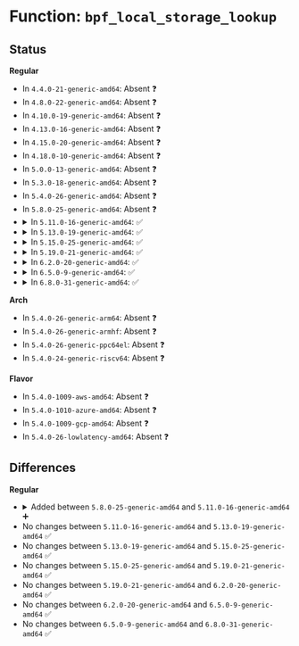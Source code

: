 # Function: <code>bpf_local_storage_lookup</code>

## Status
<b>Regular</b>
<ul>
<li>
In <code>4.4.0-21-generic-amd64</code>: Absent ❓
</li>
<li>
In <code>4.8.0-22-generic-amd64</code>: Absent ❓
</li>
<li>
In <code>4.10.0-19-generic-amd64</code>: Absent ❓
</li>
<li>
In <code>4.13.0-16-generic-amd64</code>: Absent ❓
</li>
<li>
In <code>4.15.0-20-generic-amd64</code>: Absent ❓
</li>
<li>
In <code>4.18.0-10-generic-amd64</code>: Absent ❓
</li>
<li>
In <code>5.0.0-13-generic-amd64</code>: Absent ❓
</li>
<li>
In <code>5.3.0-18-generic-amd64</code>: Absent ❓
</li>
<li>
In <code>5.4.0-26-generic-amd64</code>: Absent ❓
</li>
<li>
In <code>5.8.0-25-generic-amd64</code>: Absent ❓
</li>
<li>
<details>
<summary>In <code>5.11.0-16-generic-amd64</code>: ✅</summary>

```c
struct bpf_local_storage_data * bpf_local_storage_lookup(struct bpf_local_storage * local_storage, struct bpf_local_storage_map * smap, bool cacheit_lockit)
```

```json
{
  "name": "bpf_local_storage_lookup",
  "collision_type": "Unique Global",
  "inline_type": "No",
  "funcs": [
    {
      "addr": 18446744071581138128,
      "name": "bpf_local_storage_lookup",
      "external": true,
      "loc": "kernel/bpf/bpf_local_storage.c:205",
      "file": "kernel/bpf/bpf_local_storage.c",
      "inline": "seen, unknown",
      "caller_inline": [],
      "caller_func": [
        "kernel/bpf/bpf_inode_storage.c:bpf_inode_storage_delete",
        "kernel/bpf/bpf_inode_storage.c:bpf_inode_storage_get",
        "kernel/bpf/bpf_inode_storage.c:bpf_fd_inode_storage_delete_elem",
        "kernel/bpf/bpf_inode_storage.c:bpf_fd_inode_storage_lookup_elem",
        "kernel/bpf/bpf_task_storage.c:bpf_task_storage_delete",
        "kernel/bpf/bpf_task_storage.c:bpf_task_storage_get",
        "kernel/bpf/bpf_task_storage.c:bpf_pid_task_storage_delete_elem",
        "kernel/bpf/bpf_task_storage.c:bpf_pid_task_storage_lookup_elem",
        "kernel/bpf/bpf_local_storage.c:bpf_local_storage_update",
        "kernel/bpf/bpf_local_storage.c:bpf_local_storage_update",
        "net/core/bpf_sk_storage.c:bpf_sk_storage_diag_put",
        "net/core/bpf_sk_storage.c:bpf_sk_storage_delete_tracing",
        "net/core/bpf_sk_storage.c:bpf_sk_storage_get_tracing",
        "net/core/bpf_sk_storage.c:bpf_sk_storage_delete",
        "net/core/bpf_sk_storage.c:bpf_sk_storage_get",
        "net/core/bpf_sk_storage.c:bpf_fd_sk_storage_delete_elem",
        "net/core/bpf_sk_storage.c:bpf_fd_sk_storage_lookup_elem"
      ]
    }
  ],
  "symbols": [
    {
      "addr": 18446744071581138128,
      "name": "bpf_local_storage_lookup",
      "section": ".text",
      "bind": "STB_GLOBAL",
      "size": 173
    }
  ]
}
```
</details>
</li>
<li>
<details>
<summary>In <code>5.13.0-19-generic-amd64</code>: ✅</summary>

```c
struct bpf_local_storage_data * bpf_local_storage_lookup(struct bpf_local_storage * local_storage, struct bpf_local_storage_map * smap, bool cacheit_lockit)
```

```json
{
  "name": "bpf_local_storage_lookup",
  "collision_type": "Unique Global",
  "inline_type": "No",
  "funcs": [
    {
      "addr": 18446744071581094544,
      "name": "bpf_local_storage_lookup",
      "external": true,
      "loc": "kernel/bpf/bpf_local_storage.c:208",
      "file": "kernel/bpf/bpf_local_storage.c",
      "inline": "seen, unknown",
      "caller_inline": [],
      "caller_func": [
        "kernel/bpf/bpf_local_storage.c:bpf_local_storage_update",
        "kernel/bpf/bpf_local_storage.c:bpf_local_storage_update",
        "kernel/bpf/bpf_task_storage.c:bpf_task_storage_delete",
        "kernel/bpf/bpf_task_storage.c:bpf_task_storage_get",
        "kernel/bpf/bpf_task_storage.c:bpf_pid_task_storage_delete_elem",
        "kernel/bpf/bpf_task_storage.c:bpf_pid_task_storage_lookup_elem",
        "kernel/bpf/bpf_inode_storage.c:bpf_inode_storage_delete",
        "kernel/bpf/bpf_inode_storage.c:bpf_inode_storage_get",
        "kernel/bpf/bpf_inode_storage.c:bpf_fd_inode_storage_delete_elem",
        "kernel/bpf/bpf_inode_storage.c:bpf_fd_inode_storage_lookup_elem",
        "net/core/bpf_sk_storage.c:bpf_sk_storage_diag_put",
        "net/core/bpf_sk_storage.c:bpf_sk_storage_delete_tracing",
        "net/core/bpf_sk_storage.c:bpf_sk_storage_get_tracing",
        "net/core/bpf_sk_storage.c:bpf_sk_storage_delete",
        "net/core/bpf_sk_storage.c:bpf_sk_storage_get",
        "net/core/bpf_sk_storage.c:bpf_fd_sk_storage_delete_elem",
        "net/core/bpf_sk_storage.c:bpf_fd_sk_storage_lookup_elem"
      ]
    }
  ],
  "symbols": [
    {
      "addr": 18446744071581094544,
      "name": "bpf_local_storage_lookup",
      "section": ".text",
      "bind": "STB_GLOBAL",
      "size": 176
    }
  ]
}
```
</details>
</li>
<li>
<details>
<summary>In <code>5.15.0-25-generic-amd64</code>: ✅</summary>

```c
struct bpf_local_storage_data * bpf_local_storage_lookup(struct bpf_local_storage * local_storage, struct bpf_local_storage_map * smap, bool cacheit_lockit)
```

```json
{
  "name": "bpf_local_storage_lookup",
  "collision_type": "Unique Global",
  "inline_type": "No",
  "funcs": [
    {
      "addr": 18446744071581323824,
      "name": "bpf_local_storage_lookup",
      "external": true,
      "loc": "kernel/bpf/bpf_local_storage.c:208",
      "file": "kernel/bpf/bpf_local_storage.c",
      "inline": "seen, unknown",
      "caller_inline": [],
      "caller_func": [
        "kernel/bpf/bpf_local_storage.c:bpf_local_storage_update",
        "kernel/bpf/bpf_local_storage.c:bpf_local_storage_update",
        "kernel/bpf/bpf_task_storage.c:bpf_task_storage_delete",
        "kernel/bpf/bpf_task_storage.c:bpf_task_storage_get",
        "kernel/bpf/bpf_task_storage.c:bpf_pid_task_storage_delete_elem",
        "kernel/bpf/bpf_task_storage.c:bpf_pid_task_storage_lookup_elem",
        "kernel/bpf/bpf_inode_storage.c:bpf_inode_storage_delete",
        "kernel/bpf/bpf_inode_storage.c:bpf_inode_storage_get",
        "kernel/bpf/bpf_inode_storage.c:bpf_fd_inode_storage_delete_elem",
        "kernel/bpf/bpf_inode_storage.c:bpf_fd_inode_storage_lookup_elem",
        "net/core/bpf_sk_storage.c:bpf_sk_storage_diag_put",
        "net/core/bpf_sk_storage.c:bpf_sk_storage_delete_tracing",
        "net/core/bpf_sk_storage.c:bpf_sk_storage_get_tracing",
        "net/core/bpf_sk_storage.c:bpf_sk_storage_delete",
        "net/core/bpf_sk_storage.c:bpf_sk_storage_get",
        "net/core/bpf_sk_storage.c:bpf_fd_sk_storage_delete_elem",
        "net/core/bpf_sk_storage.c:bpf_fd_sk_storage_lookup_elem"
      ]
    }
  ],
  "symbols": [
    {
      "addr": 18446744071581323824,
      "name": "bpf_local_storage_lookup",
      "section": ".text",
      "bind": "STB_GLOBAL",
      "size": 250
    }
  ]
}
```
</details>
</li>
<li>
<details>
<summary>In <code>5.19.0-21-generic-amd64</code>: ✅</summary>

```c
struct bpf_local_storage_data * bpf_local_storage_lookup(struct bpf_local_storage * local_storage, struct bpf_local_storage_map * smap, bool cacheit_lockit)
```

```json
{
  "name": "bpf_local_storage_lookup",
  "collision_type": "Unique Global",
  "inline_type": "No",
  "funcs": [
    {
      "addr": 18446744071581627296,
      "name": "bpf_local_storage_lookup",
      "external": true,
      "loc": "kernel/bpf/bpf_local_storage.c:237",
      "file": "kernel/bpf/bpf_local_storage.c",
      "inline": "seen, unknown",
      "caller_inline": [],
      "caller_func": [
        "kernel/bpf/bpf_local_storage.c:bpf_local_storage_update",
        "kernel/bpf/bpf_local_storage.c:bpf_local_storage_update",
        "kernel/bpf/bpf_task_storage.c:bpf_task_storage_delete",
        "kernel/bpf/bpf_task_storage.c:bpf_task_storage_get",
        "kernel/bpf/bpf_task_storage.c:bpf_pid_task_storage_delete_elem",
        "kernel/bpf/bpf_task_storage.c:bpf_pid_task_storage_lookup_elem",
        "kernel/bpf/bpf_inode_storage.c:bpf_inode_storage_delete",
        "kernel/bpf/bpf_inode_storage.c:bpf_inode_storage_get",
        "kernel/bpf/bpf_inode_storage.c:bpf_fd_inode_storage_delete_elem",
        "kernel/bpf/bpf_inode_storage.c:bpf_fd_inode_storage_lookup_elem",
        "net/core/bpf_sk_storage.c:bpf_sk_storage_delete_tracing",
        "net/core/bpf_sk_storage.c:bpf_sk_storage_get_tracing",
        "net/core/bpf_sk_storage.c:bpf_sk_storage_delete",
        "net/core/bpf_sk_storage.c:bpf_sk_storage_get",
        "net/core/bpf_sk_storage.c:bpf_fd_sk_storage_delete_elem",
        "net/core/bpf_sk_storage.c:bpf_fd_sk_storage_lookup_elem"
      ]
    }
  ],
  "symbols": [
    {
      "addr": 18446744071581627296,
      "name": "bpf_local_storage_lookup",
      "section": ".text",
      "bind": "STB_GLOBAL",
      "size": 256
    }
  ]
}
```
</details>
</li>
<li>
<details>
<summary>In <code>6.2.0-20-generic-amd64</code>: ✅</summary>

```c
struct bpf_local_storage_data * bpf_local_storage_lookup(struct bpf_local_storage * local_storage, struct bpf_local_storage_map * smap, bool cacheit_lockit)
```

```json
{
  "name": "bpf_local_storage_lookup",
  "collision_type": "Unique Global",
  "inline_type": "No",
  "funcs": [
    {
      "addr": 18446744071582014112,
      "name": "bpf_local_storage_lookup",
      "external": true,
      "loc": "kernel/bpf/bpf_local_storage.c:247",
      "file": "kernel/bpf/bpf_local_storage.c",
      "inline": "seen, unknown",
      "caller_inline": [],
      "caller_func": [
        "kernel/bpf/bpf_local_storage.c:bpf_local_storage_update",
        "kernel/bpf/bpf_local_storage.c:bpf_local_storage_update",
        "kernel/bpf/bpf_task_storage.c:bpf_task_storage_delete",
        "kernel/bpf/bpf_task_storage.c:bpf_task_storage_delete_recur",
        "kernel/bpf/bpf_task_storage.c:bpf_task_storage_delete_recur",
        "kernel/bpf/bpf_task_storage.c:bpf_pid_task_storage_delete_elem",
        "kernel/bpf/bpf_task_storage.c:bpf_pid_task_storage_lookup_elem",
        "kernel/bpf/bpf_inode_storage.c:bpf_inode_storage_delete",
        "kernel/bpf/bpf_inode_storage.c:bpf_inode_storage_get",
        "kernel/bpf/bpf_inode_storage.c:bpf_fd_inode_storage_delete_elem",
        "kernel/bpf/bpf_inode_storage.c:bpf_fd_inode_storage_lookup_elem",
        "kernel/bpf/bpf_cgrp_storage.c:bpf_cgrp_storage_delete",
        "kernel/bpf/bpf_cgrp_storage.c:bpf_cgrp_storage_get",
        "kernel/bpf/bpf_cgrp_storage.c:bpf_cgrp_storage_delete_elem",
        "kernel/bpf/bpf_cgrp_storage.c:bpf_cgrp_storage_lookup_elem",
        "net/core/bpf_sk_storage.c:bpf_sk_storage_delete_tracing",
        "net/core/bpf_sk_storage.c:bpf_sk_storage_get_tracing",
        "net/core/bpf_sk_storage.c:bpf_sk_storage_delete",
        "net/core/bpf_sk_storage.c:bpf_sk_storage_get",
        "net/core/bpf_sk_storage.c:bpf_fd_sk_storage_delete_elem",
        "net/core/bpf_sk_storage.c:bpf_fd_sk_storage_lookup_elem"
      ]
    }
  ],
  "symbols": [
    {
      "addr": 18446744071582014112,
      "name": "bpf_local_storage_lookup",
      "section": ".text",
      "bind": "STB_GLOBAL",
      "size": 256
    }
  ]
}
```
</details>
</li>
<li>
<details>
<summary>In <code>6.5.0-9-generic-amd64</code>: ✅</summary>

```c
struct bpf_local_storage_data * bpf_local_storage_lookup(struct bpf_local_storage * local_storage, struct bpf_local_storage_map * smap, bool cacheit_lockit)
```

```json
{
  "name": "bpf_local_storage_lookup",
  "collision_type": "Unique Global",
  "inline_type": "No",
  "funcs": [
    {
      "addr": 18446744071582205824,
      "name": "bpf_local_storage_lookup",
      "external": true,
      "loc": "kernel/bpf/bpf_local_storage.c:419",
      "file": "kernel/bpf/bpf_local_storage.c",
      "inline": "seen, unknown",
      "caller_inline": [],
      "caller_func": [
        "kernel/bpf/bpf_local_storage.c:bpf_local_storage_update",
        "kernel/bpf/bpf_local_storage.c:bpf_local_storage_update",
        "kernel/bpf/bpf_task_storage.c:bpf_task_storage_delete",
        "kernel/bpf/bpf_task_storage.c:bpf_task_storage_delete_recur",
        "kernel/bpf/bpf_task_storage.c:bpf_task_storage_delete_recur",
        "kernel/bpf/bpf_task_storage.c:bpf_pid_task_storage_delete_elem",
        "kernel/bpf/bpf_task_storage.c:bpf_pid_task_storage_lookup_elem",
        "kernel/bpf/bpf_inode_storage.c:bpf_inode_storage_delete",
        "kernel/bpf/bpf_inode_storage.c:bpf_inode_storage_get",
        "kernel/bpf/bpf_inode_storage.c:bpf_fd_inode_storage_delete_elem",
        "kernel/bpf/bpf_inode_storage.c:bpf_fd_inode_storage_lookup_elem",
        "kernel/bpf/bpf_cgrp_storage.c:bpf_cgrp_storage_delete",
        "kernel/bpf/bpf_cgrp_storage.c:bpf_cgrp_storage_get",
        "kernel/bpf/bpf_cgrp_storage.c:bpf_cgrp_storage_delete_elem",
        "kernel/bpf/bpf_cgrp_storage.c:bpf_cgrp_storage_lookup_elem",
        "net/core/bpf_sk_storage.c:bpf_sk_storage_delete_tracing",
        "net/core/bpf_sk_storage.c:bpf_sk_storage_get_tracing",
        "net/core/bpf_sk_storage.c:bpf_sk_storage_delete",
        "net/core/bpf_sk_storage.c:bpf_sk_storage_get",
        "net/core/bpf_sk_storage.c:bpf_fd_sk_storage_delete_elem",
        "net/core/bpf_sk_storage.c:bpf_fd_sk_storage_lookup_elem"
      ]
    }
  ],
  "symbols": [
    {
      "addr": 18446744071582205824,
      "name": "bpf_local_storage_lookup",
      "section": ".text",
      "bind": "STB_GLOBAL",
      "size": 252
    }
  ]
}
```
</details>
</li>
<li>
<details>
<summary>In <code>6.8.0-31-generic-amd64</code>: ✅</summary>

```c
struct bpf_local_storage_data * bpf_local_storage_lookup(struct bpf_local_storage * local_storage, struct bpf_local_storage_map * smap, bool cacheit_lockit)
```

```json
{
  "name": "bpf_local_storage_lookup",
  "collision_type": "Unique Global",
  "inline_type": "No",
  "funcs": [
    {
      "addr": 18446744071582355088,
      "name": "bpf_local_storage_lookup",
      "external": true,
      "loc": "kernel/bpf/bpf_local_storage.c:419",
      "file": "kernel/bpf/bpf_local_storage.c",
      "inline": "seen, unknown",
      "caller_inline": [],
      "caller_func": [
        "kernel/bpf/bpf_local_storage.c:bpf_local_storage_update",
        "kernel/bpf/bpf_local_storage.c:bpf_local_storage_update",
        "kernel/bpf/bpf_task_storage.c:bpf_task_storage_delete",
        "kernel/bpf/bpf_task_storage.c:bpf_task_storage_delete_recur",
        "kernel/bpf/bpf_task_storage.c:bpf_task_storage_delete_recur",
        "kernel/bpf/bpf_task_storage.c:bpf_pid_task_storage_delete_elem",
        "kernel/bpf/bpf_task_storage.c:bpf_pid_task_storage_lookup_elem",
        "kernel/bpf/bpf_inode_storage.c:bpf_inode_storage_delete",
        "kernel/bpf/bpf_inode_storage.c:bpf_inode_storage_get",
        "kernel/bpf/bpf_inode_storage.c:bpf_fd_inode_storage_delete_elem",
        "kernel/bpf/bpf_inode_storage.c:bpf_fd_inode_storage_lookup_elem",
        "kernel/bpf/bpf_cgrp_storage.c:bpf_cgrp_storage_delete",
        "kernel/bpf/bpf_cgrp_storage.c:bpf_cgrp_storage_get",
        "kernel/bpf/bpf_cgrp_storage.c:bpf_cgrp_storage_delete_elem",
        "kernel/bpf/bpf_cgrp_storage.c:bpf_cgrp_storage_lookup_elem",
        "net/core/bpf_sk_storage.c:bpf_sk_storage_delete_tracing",
        "net/core/bpf_sk_storage.c:bpf_sk_storage_get_tracing",
        "net/core/bpf_sk_storage.c:bpf_sk_storage_delete",
        "net/core/bpf_sk_storage.c:bpf_sk_storage_get",
        "net/core/bpf_sk_storage.c:bpf_fd_sk_storage_delete_elem",
        "net/core/bpf_sk_storage.c:bpf_fd_sk_storage_lookup_elem"
      ]
    }
  ],
  "symbols": [
    {
      "addr": 18446744071582355088,
      "name": "bpf_local_storage_lookup",
      "section": ".text",
      "bind": "STB_GLOBAL",
      "size": 252
    }
  ]
}
```
</details>
</li>
</ul>
<b>Arch</b>
<ul>
<li>
In <code>5.4.0-26-generic-arm64</code>: Absent ❓
</li>
<li>
In <code>5.4.0-26-generic-armhf</code>: Absent ❓
</li>
<li>
In <code>5.4.0-26-generic-ppc64el</code>: Absent ❓
</li>
<li>
In <code>5.4.0-24-generic-riscv64</code>: Absent ❓
</li>
</ul>
<b>Flavor</b>
<ul>
<li>
In <code>5.4.0-1009-aws-amd64</code>: Absent ❓
</li>
<li>
In <code>5.4.0-1010-azure-amd64</code>: Absent ❓
</li>
<li>
In <code>5.4.0-1009-gcp-amd64</code>: Absent ❓
</li>
<li>
In <code>5.4.0-26-lowlatency-amd64</code>: Absent ❓
</li>
</ul>

## Differences
<b>Regular</b>
<ul>
<li>
<details>
<summary>Added between <code>5.8.0-25-generic-amd64</code> and <code>5.11.0-16-generic-amd64</code> ➕</summary>

```c
struct bpf_local_storage_data * bpf_local_storage_lookup(struct bpf_local_storage * local_storage, struct bpf_local_storage_map * smap, bool cacheit_lockit)
```
</details>
</li>
<li>
No changes between <code>5.11.0-16-generic-amd64</code> and <code>5.13.0-19-generic-amd64</code> ✅
</li>
<li>
No changes between <code>5.13.0-19-generic-amd64</code> and <code>5.15.0-25-generic-amd64</code> ✅
</li>
<li>
No changes between <code>5.15.0-25-generic-amd64</code> and <code>5.19.0-21-generic-amd64</code> ✅
</li>
<li>
No changes between <code>5.19.0-21-generic-amd64</code> and <code>6.2.0-20-generic-amd64</code> ✅
</li>
<li>
No changes between <code>6.2.0-20-generic-amd64</code> and <code>6.5.0-9-generic-amd64</code> ✅
</li>
<li>
No changes between <code>6.5.0-9-generic-amd64</code> and <code>6.8.0-31-generic-amd64</code> ✅
</li>
</ul>

